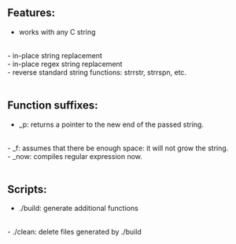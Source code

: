## Features:
- works with any C string
<br>
- in-place string replacement
<br>
- in-place regex string replacement
<br>
- reverse standard string functions: strrstr, strrspn, etc.
<br>
<br>

## Function suffixes:
- _p: returns a pointer to the new end of the passed string.
<br>
- _f: assumes that there be enough space: it will not grow the string.
<br>
- _now: compiles regular expression now.
<br>
<br>

## Scripts:
- ./build: generate additional functions
<br>
- ./clean: delete files generated by ./build
